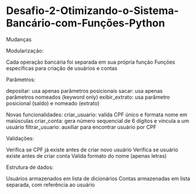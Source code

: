 # Desafio-2-Otimizando-o-Sistema-Bancário-com-Funções-Python
Mudanças

Modularização:

Cada operação bancária foi separada em sua própria função
Funções específicas para criação de usuários e contas

Parâmetros:

depositar: usa apenas parâmetros posicionais
sacar: usa apenas parâmetros nomeados (keyword only)
exibir_extrato: usa parâmetro posicional (saldo) e nomeado (extrato)

Novas funcionalidades:
criar_usuario: valida CPF único e formata nome em maiúsculas
criar_conta: gera número sequencial de 6 dígitos e vincula a um usuário
filtrar_usuario: auxiliar para encontrar usuário por CPF

Validações:

Verifica se CPF já existe antes de criar novo usuário
Verifica se usuário existe antes de criar conta
Valida formato do nome (apenas letras)

Estrutura de dados:

Usuários armazenados em lista de dicionários
Contas armazenadas em lista separada, com referência ao usuário
